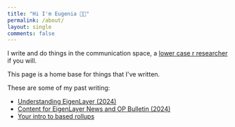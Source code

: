 ```yaml
---
title: "Hi I'm Eugenia 👋🏻"
permalink: /about/
layout: single
comments: false
---
```


I write and do things in the communication space, a [lower case r researcher](https://dba.xyz/how-to-do-lower-case-r-research/) if you will.

This page is a home base for things that I've written.

These are some of my past writing: 

* [Understanding EigenLayer (2024)](https://www.web3citizen.xyz/research/eigenlayer)
* [Content for EigenLayer News and OP Bulletin (2024)](https://paragraph.xyz/@web3citizenxyz)
* [Your intro to based rollups](https://x.com/web3citizenxyz/status/1895497514091974821)